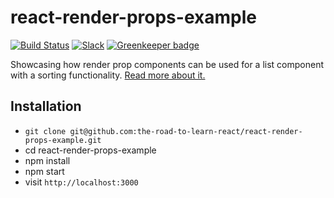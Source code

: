 # react-render-props-example

[![Build Status](https://travis-ci.org/the-road-to-learn-react/react-render-props-example.svg?branch=master)](https://travis-ci.org/the-road-to-learn-react/react-render-props-example) [![Slack](https://slack-the-road-to-learn-react.wieruch.com/badge.svg)](https://slack-the-road-to-learn-react.wieruch.com/) [![Greenkeeper badge](https://badges.greenkeeper.io/the-road-to-learn-react/react-render-props-example.svg)](https://greenkeeper.io/)

Showcasing how render prop components can be used for a list component with a sorting functionality. [Read more about it.](https://www.robinwieruch.de/react-render-props-pattern/)

## Installation

* `git clone git@github.com:the-road-to-learn-react/react-render-props-example.git`
* cd react-render-props-example
* npm install
* npm start
* visit `http://localhost:3000`
